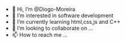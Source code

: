- 👋 Hi, I’m @Diogo-Moreira
- 👀 I’m interested in software development
- 🌱 I’m currently learning html,css,js and C++
- 💞️ I’m looking to collaborate on ...
- 📫 How to reach me ... 

<!---
Diogo-Moreira/Diogo-Moreira is a ✨ special ✨ repository because its `README.md` (this file) appears on your GitHub profile.
You can click the Preview link to take a look at your changes.
--->
